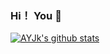 ### Hi！ You 👋

[![AYJk's github stats](https://github-readme-stats.vercel.app/api?username=ayjk&show_icons=true&theme=nord)](https://github.com/anuraghazra/github-readme-stats)


<!--
**AYJk/AYJk** is a ✨ _special_ ✨ repository because its `README.md` (this file) appears on your GitHub profile.

Here are some ideas to get you started:

- 🔭 I’m currently working on ...
- 🌱 I’m currently learning ...
- 👯 I’m looking to collaborate on ...
- 🤔 I’m looking for help with ...
- 💬 Ask me about ...
- 📫 How to reach me: ...
- 😄 Pronouns: ...
- ⚡ Fun fact: ...
-->
